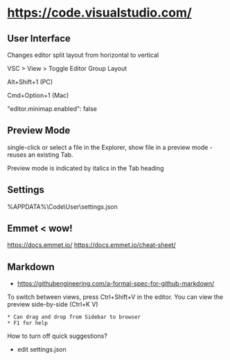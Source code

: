 

# https://code.visualstudio.com/

## User Interface

Changes editor split layout from horizontal to vertical

VSC > View > Toggle Editor Group Layout

Alt+Shift+1 (PC)

Cmd+Option+1 (Mac)

"editor.minimap.enabled": false

## Preview Mode

single-click or select a file in the Explorer, show file in a preview mode - reuses an existing Tab.

Preview mode is indicated by italics in the Tab heading

## Settings

%APPDATA%\Code\User\settings.json

## Emmet < wow!

https://docs.emmet.io/
https://docs.emmet.io/cheat-sheet/

## Markdown

* https://githubengineering.com/a-formal-spec-for-github-markdown/

To switch between views, press Ctrl+Shift+V in the editor. You can view the preview side-by-side (Ctrl+K V)


    * Can drag and drop from Sidebar to browser
    * F1 for help

How to turn off quick suggestions?
* edit settings.json


